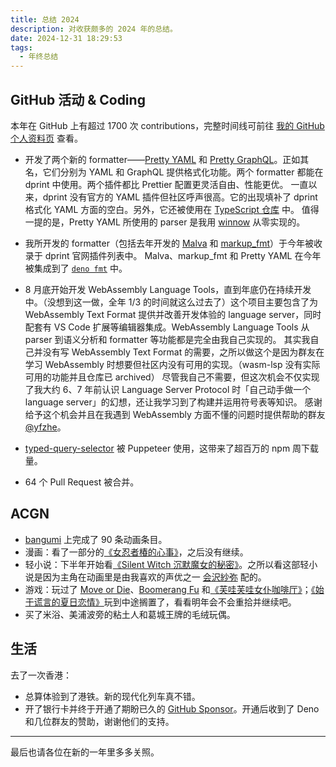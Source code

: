```yaml
---
title: 总结 2024
description: 对收获颇多的 2024 年的总结。
date: 2024-12-31 18:29:53
tags:
  - 年终总结
---
```


## GitHub 活动 & Coding

本年在 GitHub 上有超过 1700 次 contributions，完整时间线可前往 [我的 GitHub 个人资料页](https://github.com/g-plane?tab=overview&from=2024-12-01&to=2024-12-31) 查看。

- 开发了两个新的 formatter——[Pretty YAML](https://github.com/g-plane/pretty_yaml) 和 [Pretty GraphQL](https://github.com/g-plane/pretty_graphql)。正如其名，它们分别为 YAML 和 GraphQL 提供格式化功能。两个 formatter 都能在 dprint 中使用。两个插件都比 Prettier 配置更灵活自由、性能更优。
  一直以来，dprint 没有官方的 YAML 插件但社区呼声很高。它的出现填补了 dprint 格式化 YAML 方面的空白。另外，它还被使用在 [TypeScript 仓库](https://github.com/microsoft/TypeScript/blob/56a08250f3516b3f5bc120d6c7ab4450a9a69352/.dprint.jsonc#L58) 中。
  值得一提的是，Pretty YAML 所使用的 parser 是我用 [winnow](https://github.com/winnow-rs/winnow) 从零实现的。

- 我所开发的 formatter（包括去年开发的 [Malva](https://github.com/g-plane/malva) 和 [markup_fmt](https://github.com/g-plane/markup_fmt)）于今年被收录于 dprint 官网插件列表中。
  Malva、markup_fmt 和 Pretty YAML 在今年被集成到了 [`deno fmt`](https://docs.deno.com/runtime/reference/cli/fmt/) 中。

- 8 月底开始开发 WebAssembly Language Tools，直到年底仍在持续开发中。（没想到这一做，全年 1/3 的时间就这么过去了）这个项目主要包含了为 WebAssembly Text Format 提供并改善开发体验的 language server，同时配套有 VS Code 扩展等编辑器集成。WebAssembly Language Tools 从 parser 到语义分析和 formatter 等功能都是完全由我自己实现的。
  其实我自己并没有写 WebAssembly Text Format 的需要，之所以做这个是因为群友在学习 WebAssembly 时想要但社区内没有可用的实现。（wasm-lsp 没有实际可用的功能并且仓库已 archived）
  尽管我自己不需要，但这次机会不仅实现了我大约 6、7 年前认识 Language Server Protocol 时「自己动手做一个 language server」的幻想，还让我学习到了构建并运用符号表等知识。
  感谢给予这个机会并且在我遇到 WebAssembly 方面不懂的问题时提供帮助的群友 [@yfzhe](https://yfzhe.github.io/)。

- [typed-query-selector](https://github.com/g-plane/typed-query-selector) 被 Puppeteer 使用，这带来了超百万的 npm 周下载量。

- 64 个 Pull Request 被合并。

## ACGN

- [bangumi](https://bgm.tv/anime/list/gplane/collect) 上完成了 90 条动画条目。
- 漫画：看了一部分的[《女忍者椿的心事》](https://bgm.tv/subject/231908)，之后没有继续。
- 轻小说：下半年开始看[《Silent Witch 沉默魔女的秘密》](https://bgm.tv/subject/341376)。之所以看这部轻小说是因为主角在动画里是由我喜欢的声优之一 [会沢紗弥](https://zh.moegirl.org.cn/%E4%BC%9A%E6%B3%BD%E7%BA%B1%E5%BC%A5) 配的。
- 游戏：玩过了 [Move or Die](https://store.steampowered.com/app/323850/Move_or_Die/)、[Boomerang Fu](https://store.steampowered.com/app/965680) 和[《芙哇芙哇女仆咖啡厅》](https://store.steampowered.com/app/1789030/_/)；[《始于谎言的夏日恋情》](https://store.steampowered.com/app/1575980/_/)玩到中途搁置了，看看明年会不会重拾并继续吧。
- 买了米浴、美浦波旁的粘土人和葛城王牌的毛绒玩偶。

## 生活

去了一次香港：

- 总算体验到了港铁。新的现代化列车真不错。
- 开了银行卡并终于开通了期盼已久的 [GitHub Sponsor](https://github.com/sponsors/g-plane)。开通后收到了 Deno 和几位群友的赞助，谢谢他们的支持。

---

最后也请各位在新的一年里多多关照。
